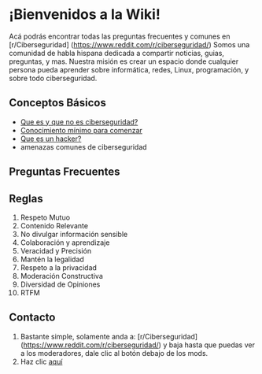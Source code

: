 


# ¡Bienvenidos a la Wiki!
Acá podrás encontrar todas las preguntas frecuentes y comunes en [r/Ciberseguridad] (https://www.reddit.com/r/ciberseguridad/) Somos una comunidad de habla hispana dedicada a compartir noticias, guias, preguntas, y mas. Nuestra misión es crear un espacio donde cualquier persona pueda aprender sobre informática, redes, Linux, programación, y sobre todo ciberseguridad. 

## Conceptos Básicos 
 - [Que es y que no es ciberseguridad?](https://www.reddit.com/r/ciberseguridad/wiki/index/quesiqueno/)
 - [Conocimiento mínimo para comenzar](https://www.reddit.com/r/ciberseguridad/wiki/index/minimo_cs/) 
 - [Que es un hacker?](https://www.reddit.com/r/ciberseguridad/wiki/index/wiki/que_es_hacker/)
 - amenazas comunes de ciberseguridad

## Preguntas Frecuentes


## Reglas
1. Respeto Mutuo
2. Contenido Relevante
3. No divulgar información sensible
4. Colaboración y aprendizaje
5. Veracidad y Precisión
6. Mantén la legalidad
7. Respeto a la privacidad
8. Moderación Constructiva
9. Diversidad de Opiniones
10. RTFM

## Contacto 
1. Bastante simple, solamente anda a: [r/Ciberseguridad] (https://www.reddit.com/r/ciberseguridad/) y baja hasta que puedas ver a los moderadores, dale clic al botón debajo de los mods.
2. Haz clic [aquí](https://www.reddit.com/message/compose?to=r/ciberseguridad)